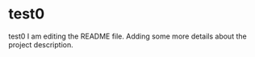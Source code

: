 # test0
test0
I am editing the README file. Adding some more details about the project description.

